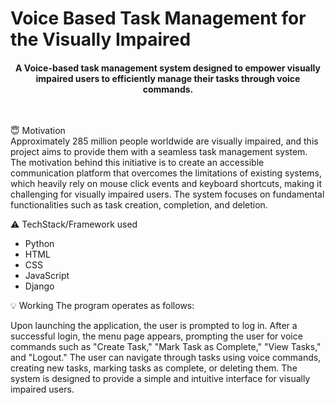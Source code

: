 <h1> Voice Based Task Management for the Visually Impaired </h1>

<div align="center">
  <h4>A Voice-based task management system designed to empower visually impaired users to efficiently manage their tasks through voice commands.</h4>
</div>
<br>

:innocent: Motivation <br>
Approximately 285 million people worldwide are visually impaired, and this project aims to provide them with a seamless task management system. The motivation behind this initiative is to create an accessible communication platform that overcomes the limitations of existing systems, which heavily rely on mouse click events and keyboard shortcuts, making it challenging for visually impaired users. The system focuses on fundamental functionalities such as task creation, completion, and deletion.

:warning: TechStack/Framework used
* Python
*  HTML
* CSS
* JavaScript
* Django

:bulb: Working
The program operates as follows:

Upon launching the application, the user is prompted to log in.
After a successful login, the menu page appears, prompting the user for voice commands such as "Create Task," "Mark Task as Complete," "View Tasks," and "Logout."
The user can navigate through tasks using voice commands, creating new tasks, marking tasks as complete, or deleting them.
The system is designed to provide a simple and intuitive interface for visually impaired users.
